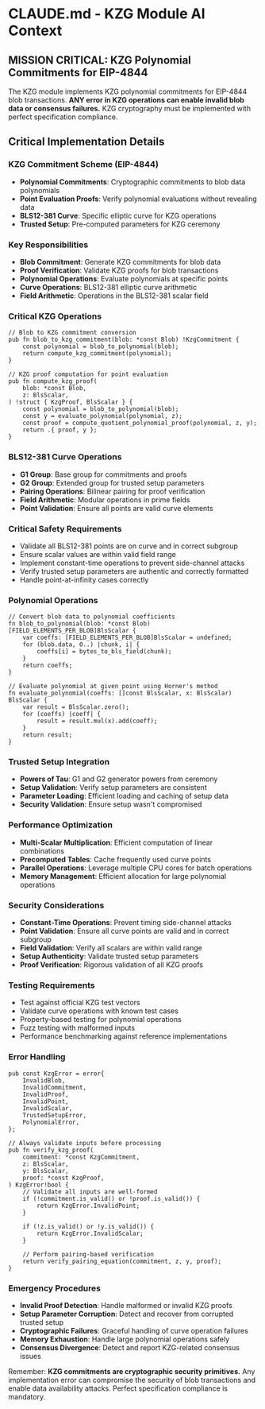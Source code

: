 # CLAUDE.md - KZG Module AI Context

## MISSION CRITICAL: KZG Polynomial Commitments for EIP-4844

The KZG module implements KZG polynomial commitments for EIP-4844 blob transactions. **ANY error in KZG operations can enable invalid blob data or consensus failures.** KZG cryptography must be implemented with perfect specification compliance.

## Critical Implementation Details

### KZG Commitment Scheme (EIP-4844)
- **Polynomial Commitments**: Cryptographic commitments to blob data polynomials
- **Point Evaluation Proofs**: Verify polynomial evaluations without revealing data
- **BLS12-381 Curve**: Specific elliptic curve for KZG operations
- **Trusted Setup**: Pre-computed parameters for KZG ceremony

### Key Responsibilities
- **Blob Commitment**: Generate KZG commitments for blob data
- **Proof Verification**: Validate KZG proofs for blob transactions
- **Polynomial Operations**: Evaluate polynomials at specific points
- **Curve Operations**: BLS12-381 elliptic curve arithmetic
- **Field Arithmetic**: Operations in the BLS12-381 scalar field

### Critical KZG Operations
```zig
// Blob to KZG commitment conversion
pub fn blob_to_kzg_commitment(blob: *const Blob) !KzgCommitment {
    const polynomial = blob_to_polynomial(blob);
    return compute_kzg_commitment(polynomial);
}

// KZG proof computation for point evaluation
pub fn compute_kzg_proof(
    blob: *const Blob,
    z: BlsScalar,
) !struct { KzgProof, BlsScalar } {
    const polynomial = blob_to_polynomial(blob);
    const y = evaluate_polynomial(polynomial, z);
    const proof = compute_quotient_polynomial_proof(polynomial, z, y);
    return .{ proof, y };
}
```

### BLS12-381 Curve Operations
- **G1 Group**: Base group for commitments and proofs
- **G2 Group**: Extended group for trusted setup parameters
- **Pairing Operations**: Bilinear pairing for proof verification
- **Field Arithmetic**: Modular operations in prime fields
- **Point Validation**: Ensure all points are valid curve elements

### Critical Safety Requirements
- Validate all BLS12-381 points are on curve and in correct subgroup
- Ensure scalar values are within valid field range
- Implement constant-time operations to prevent side-channel attacks
- Verify trusted setup parameters are authentic and correctly formatted
- Handle point-at-infinity cases correctly

### Polynomial Operations
```zig
// Convert blob data to polynomial coefficients
fn blob_to_polynomial(blob: *const Blob) [FIELD_ELEMENTS_PER_BLOB]BlsScalar {
    var coeffs: [FIELD_ELEMENTS_PER_BLOB]BlsScalar = undefined;
    for (blob.data, 0..) |chunk, i| {
        coeffs[i] = bytes_to_bls_field(chunk);
    }
    return coeffs;
}

// Evaluate polynomial at given point using Horner's method
fn evaluate_polynomial(coeffs: []const BlsScalar, x: BlsScalar) BlsScalar {
    var result = BlsScalar.zero();
    for (coeffs) |coeff| {
        result = result.mul(x).add(coeff);
    }
    return result;
}
```

### Trusted Setup Integration
- **Powers of Tau**: G1 and G2 generator powers from ceremony
- **Setup Validation**: Verify setup parameters are consistent
- **Parameter Loading**: Efficient loading and caching of setup data
- **Security Validation**: Ensure setup wasn't compromised

### Performance Optimization
- **Multi-Scalar Multiplication**: Efficient computation of linear combinations
- **Precomputed Tables**: Cache frequently used curve points
- **Parallel Operations**: Leverage multiple CPU cores for batch operations
- **Memory Management**: Efficient allocation for large polynomial operations

### Security Considerations
- **Constant-Time Operations**: Prevent timing side-channel attacks
- **Point Validation**: Ensure all curve points are valid and in correct subgroup
- **Field Validation**: Verify all scalars are within valid range
- **Setup Authenticity**: Validate trusted setup parameters
- **Proof Verification**: Rigorous validation of all KZG proofs

### Testing Requirements
- Test against official KZG test vectors
- Validate curve operations with known test cases
- Property-based testing for polynomial operations
- Fuzz testing with malformed inputs
- Performance benchmarking against reference implementations

### Error Handling
```zig
pub const KzgError = error{
    InvalidBlob,
    InvalidCommitment,
    InvalidProof,
    InvalidPoint,
    InvalidScalar,
    TrustedSetupError,
    PolynomialError,
};

// Always validate inputs before processing
pub fn verify_kzg_proof(
    commitment: *const KzgCommitment,
    z: BlsScalar,
    y: BlsScalar,
    proof: *const KzgProof,
) KzgError!bool {
    // Validate all inputs are well-formed
    if (!commitment.is_valid() or !proof.is_valid()) {
        return KzgError.InvalidPoint;
    }

    if (!z.is_valid() or !y.is_valid()) {
        return KzgError.InvalidScalar;
    }

    // Perform pairing-based verification
    return verify_pairing_equation(commitment, z, y, proof);
}
```

### Emergency Procedures
- **Invalid Proof Detection**: Handle malformed or invalid KZG proofs
- **Setup Parameter Corruption**: Detect and recover from corrupted trusted setup
- **Cryptographic Failures**: Graceful handling of curve operation failures
- **Memory Exhaustion**: Handle large polynomial operations safely
- **Consensus Divergence**: Detect and report KZG-related consensus issues

Remember: **KZG commitments are cryptographic security primitives.** Any implementation error can compromise the security of blob transactions and enable data availability attacks. Perfect specification compliance is mandatory.
